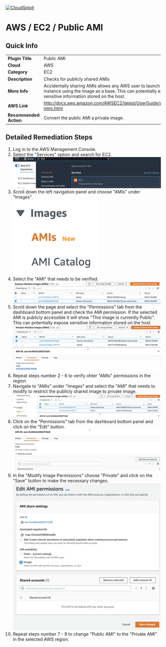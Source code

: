 [![CloudSploit](https://cloudsploit.com/img/logo-new-big-text-100.png "CloudSploit")](https://cloudsploit.com)

# AWS / EC2 / Public AMI

## Quick Info

| | |
|-|-|
| **Plugin Title** | Public AMI |
| **Cloud** | AWS |
| **Category** | EC2 |
| **Description** | Checks for publicly shared AMIs |
| **More Info** | Accidentally sharing AMIs allows any AWS user to launch an EC2 instance using the image as a base. This can potentially expose sensitive information stored on the host. |
| **AWS Link** | http://docs.aws.amazon.com/AWSEC2/latest/UserGuide/sharingamis-intro.html |
| **Recommended Action** | Convert the public AMI a private image. |

## Detailed Remediation Steps
1. Log in to the AWS Management Console.
2. Select the "Services" option and search for EC2. </br> <img src="/resources/aws/ec2/public-ami/step2.png"/>
3. Scroll down the left navigation panel and choose "AMIs" under "Images".</br> <img src="/resources/aws/ec2/public-ami/step3.png"/>
4. Select the "AMI" that needs to be verified. </br> <img src="/resources/aws/ec2/public-ami/step4.png"/>
5. Scroll down the page and select the "Permissions" tab from the dashboard bottom panel and check the AMI permission. If the selected AMI is publicly accessible it will show "This image is currently Public". This can potentially expose sensitive information stored on the host.</br> <img src="/resources/aws/ec2/public-ami/step5.png"/>
6. Repeat steps number 2 - 6 to verify ohter "AMIs" permissions in the region.</br>
7. Navigate to "AMIs" under "Images" and select the "AMI" that needs to modify to restrict the publicly shared image to private image.</br> <img src="/resources/aws/ec2/public-ami/step7.png"/>
8. Click on the "Permissions" tab from the dashboard bottom panel and click on the "Edit" button.</br> <img src="/resources/aws/ec2/public-ami/step8.png"/>
9. In the "Modify Image Permissions" choose "Private" and click on the "Save" button to make the necessary changes.</br> <img src="/resources/aws/ec2/public-ami/step9.png"/>
10. Repeat steps number 7 - 9 to change "Public AMI" to the "Private AMI" in the selected AWS region.</br>
